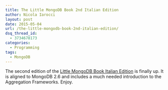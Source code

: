 ```yaml
---
title: The Little MongoDB Book 2nd Italian Edition
author: Nicola Iarocci
layout: post
date: 2015-05-04
url: /the-little-mongodb-book-2nd-italian-edition/
dsq_thread_id:
  - 3734678173
categories:
  - Programming
tags:
  - MongoDB
---
```

The second edition of the [Little MongoDB Book Italian Edition][1] is finally up. It is aligned to MongoDB 2.6 and includes a much needed introduction to the Aggregation Frameworks. Enjoy.

 [1]: http://nicolaiarocci.com/il-piccolo-libro-di-mongodb-edizione-italiana/
